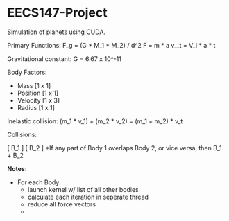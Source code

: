 # EECS147-Project
Simulation of planets using CUDA. 


Primary Functions:
F_g = (G * M_1 * M_2) / d^2
F = m * a
v__t = V_i * a * t

Gravitational constant:
G = 6.67 x 10^-11

Body Factors:
 - Mass [1 x 1]
 - Position [1 x 1]
 - Velocity [1 x 3]
 - Radius [1 x 1]

Inelastic collision:
(m_1 * v_1) + (m_2 * v_2) = (m_1 + m_2) * v_t

Collisions:

[ B_1 ]       [ B_2 ]
*If any part of Body 1 overlaps Body 2, or vice versa, then B_1 + B_2

__Notes:__ 
 - For each Body:
    - launch kernel w/ list of all other bodies
    - calculate each iteration in seperate thread
    - reduce all force vectors
    - 
